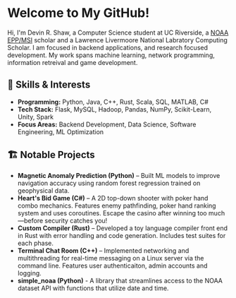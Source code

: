 # Welcome to My GitHub!  

Hi, I'm Devin R. Shaw, a Computer Science student at UC Riverside, a [NOAA EPP/MSI](https://www.noaa.gov/office-education/epp-msi) scholar and a Lawrence Livermoore National Labratory Computing Scholar. I am focused in backend applications, and research focused development. My work spans machine learning, network programming, information retreival and game development.  

## 🔧 Skills & Interests  
- **Programming:** Python, Java, C++, Rust, Scala, SQL, MATLAB, C#
- **Tech Stack:** Flask, MySQL, Hadoop, Pandas, NumPy, Scikit-Learn, Unity, Spark
- **Focus Areas:** Backend Development, Data Science, Software Engineering, ML Optimization  

## 🏗️ Notable Projects  
- **Magnetic Anomaly Prediction (Python)** – Built ML models to improve navigation accuracy using random forest regression trained on geophysical data.
- **Heart's Bid Game (C#)** – A 2D top-down shooter with poker hand combo mechanics. Features enemy pathfinding, poker hand ranking system and uses coroutines. Escape the casino after winning too much—before security catches you!
- **Custom Compiler (Rust)** – Developed a toy language compiler front end in Rust with error handling and code generation. Includes test suites for each phase.
- **Terminal Chat Room (C++)** – Implemented networking and multithreading for real-time messaging on a Linux server via the command line. Features user authenticaiton, admin accounts and logging.
- **simple_noaa (Python)** - A library that streamlines access to the NOAA dataset API with functions that utilize date and time.

